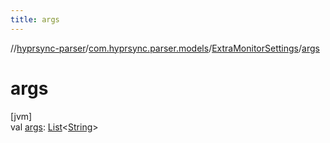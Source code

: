 ```yaml
---
title: args
---
```

//[hyprsync-parser](../../../index.html)/[com.hyprsync.parser.models](../index.html)/[ExtraMonitorSettings](index.html)/[args](args.html)



# args



[jvm]\
val [args](args.html): [List](https://kotlinlang.org/api/core/kotlin-stdlib/kotlin.collections/-list/index.html)&lt;[String](https://kotlinlang.org/api/core/kotlin-stdlib/kotlin/-string/index.html)&gt;



